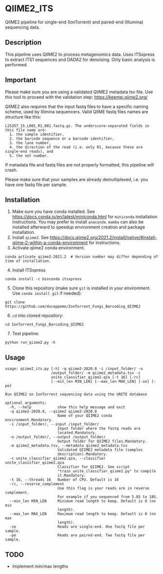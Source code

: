 # QIIME2_ITS
QIIME2 pipeline for single-end (IonTorrent) and paired-end (Illumina) sequencing data.

## Description
This pipeline uses QIIME2 to process metagenomics data. Uses ITSxpress to extract ITS1 sequences and DADA2 for denoising. Only basic analysis is performed.

## Important
Please make sure you are using a validated QIIME2 metadata tsv file. Use this tool to proceed with the validation step:
https://keemei.qiime2.org/

QIIME2 also requires that the input fastq files to have a specific naming scheme, used by Illimina sequencers. Valid QIIME fastq files names are structure like this:
```
L2S357_15_L001_R1_001.fastq.gz. The underscore-separated fields in this file name are:
  1. the sample identifier,
  2. the barcode sequence or a barcode identifier,
  3. the lane number,
  4. the direction of the read (i.e. only R1, because these are single-end reads), and
  5. the set number.
```
If metadata file and fastq files are not properly formatted, this pipeline will crash.

Please make sure that your samples are already demultiplexed, i.e. you have one fastq file per sample.

## Installation

1. Make sure you have conda installed. See https://docs.conda.io/en/latest/miniconda.html for `miniconda` installation instructions. You may prefer to install `anaconda`. `mamba` can also be installed afterward to speedup environment creation and package installation.
2. Install `qiime2`. See https://docs.qiime2.org/2021.2/install/native/#install-qiime-2-within-a-conda-environment for instructions.
3. Activate qiime2 conda environment.
```
conda activate qiime2-2021.2  # Version number may differ depending of time of installation.
```
4. Install ITSxpress
```
conda install -c bioconda itsxpress
```
5. Clone this repository (make sure `git` is installed in your environment. Use `conda install git` if needed):
```
git clone https://github.com/duceppemo/IonTorrent_Fungi_Barcoding_QIIME2
```
6. `cd` into cloned repository:
```
cd IonTorrent_Fungi_Barcoding_QIIME2
```
7. Test pipeline:
```
python run_qiime2.py -h
```
## Usage
```
usage: qiime2_its.py [-h] -q qiime2-2020.8 -i /input_folder/ -o
                     /output_folder/ -m qiime2_metadata.tsv -c
                     unite_classifier_qiime2.qza [-t 16] [-rc]
                     [--min_len MIN_LEN] [--max_len MAX_LEN] [-se] [-pe]

Run QIIME2 on IonTorrent sequencing data using the UNITE database

optional arguments:
  -h, --help            show this help message and exit
  -q qiime2-2020.8, --qiime2 qiime2-2020.8
                        Name of your QIIME2 conda environment.Mandatory.
  -i /input_folder/, --input /input_folder/
                        Input folder where the fastq reads are
                        located.Mandatory.
  -o /output_folder/, --output /output_folder/
                        Output folder for QIIME2 files.Mandatory.
  -m qiime2_metadata.tsv, --metadata qiime2_metadata.tsv
                        Validated QIIME2 metadata file (samples
                        description).Mandatory.
  -c unite_classifier_qiime2.qza, --classifier unite_classifier_qiime2.qza
                        Classifier for QIIME2. See script
                        "train_unite_classifier_qiime2.py" to compile
                        it.Mandatory.
  -t 16, --threads 16   Number of CPU. Default is 16
  -rc, --reverse_complement
                        Use this flag is your reads are in reverse complement.
                        For example if you sequenced from 5.8S to 18S.
  --min_len MIN_LEN     Minimum read length to keep. Default is 0 (no min
                        length).
  --max_len MAX_LEN     Maximum read length to keep. Default is 0 (no max
                        length).
  -se                   Reads are single-end. One fastq file per sample.
  -pe                   Reads are paired-end. Two fastq file per sample.
```
## TODO
- Implement min/max lengths
